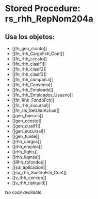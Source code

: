 # Stored Procedure: rs_rhh_RepNom204a

## Usa los objetos:
- [[fn_gen_monto]]
- [[fn_rhh_CargoFch_Cont]]
- [[fn_rhh_ccosto]]
- [[fn_rhh_clasif1]]
- [[fn_rhh_clasif2]]
- [[fn_rhh_clasif3]]
- [[fn_rhh_compania]]
- [[fn_rhh_Convenio]]
- [[fn_rhh_Empleado]]
- [[fn_rhh_Empleados_Usuario]]
- [[fn_Rhh_FondoFch]]
- [[fn_rhh_sucursal]]
- [[fn_sis_GetUsuActual]]
- [[gen_bancos]]
- [[gen_ccosto]]
- [[gen_clasif1]]
- [[gen_sucursal]]
- [[gen_tipide]]
- [[rhh_cargos]]
- [[rhh_emplea]]
- [[rhh_liqhis]]
- [[rhh_liqmes]]
- [[Rhh_tbfondos]]
- [[sis_aplicacion]]
- [[sp_rhh_SueldoFch_Cont]]
- [[v_rhh_concep]]
- [[v_rhh_tipliquid]]

*No code available.*
